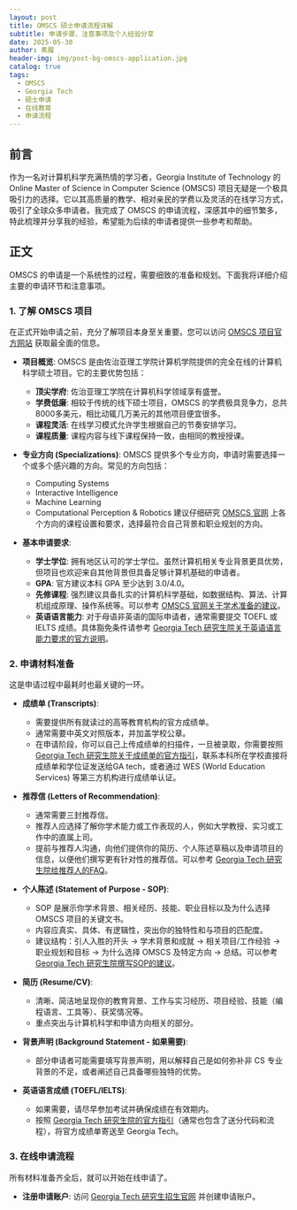```yaml
---
layout: post
title: OMSCS 硕士申请流程详解
subtitle: 申请步骤、注意事项及个人经验分享
date: 2025-05-30
author: 素履
header-img: img/post-bg-omscs-application.jpg
catalog: true
tags:
  - OMSCS
  - Georgia Tech
  - 硕士申请
  - 在线教育
  - 申请流程
---
```


## 前言

作为一名对计算机科学充满热情的学习者，Georgia Institute of Technology 的 Online Master of Science in Computer Science (OMSCS) 项目无疑是一个极具吸引力的选择。它以其高质量的教学、相对亲民的学费以及灵活的在线学习方式，吸引了全球众多申请者。我完成了 OMSCS 的申请流程，深感其中的细节繁多，特此梳理并分享我的经验，希望能为后续的申请者提供一些参考和帮助。

## 正文

OMSCS 的申请是一个系统性的过程，需要细致的准备和规划。下面我将详细介绍主要的申请环节和注意事项。

### 1. 了解 OMSCS 项目

在正式开始申请之前，充分了解项目本身至关重要。您可以访问 [OMSCS 项目官方网站](https://omscs.gatech.edu/) 获取最全面的信息。

*   **项目概览**:
    OMSCS 是由佐治亚理工学院计算机学院提供的完全在线的计算机科学硕士项目。它的主要优势包括：
    *   **顶尖学府**: 佐治亚理工学院在计算机科学领域享有盛誉。
    *   **学费低廉**: 相较于传统的线下硕士项目，OMSCS 的学费极具竞争力，总共8000多美元，相比动辄几万美元的其他项目便宜很多。
    *   **课程灵活**: 在线学习模式允许学生根据自己的节奏安排学习。
    *   **课程质量**: 课程内容与线下课程保持一致，由相同的教授授课。

*   **专业方向 (Specializations)**:
    OMSCS 提供多个专业方向，申请时需要选择一个或多个感兴趣的方向。常见的方向包括：
    *   Computing Systems
    *   Interactive Intelligence
    *   Machine Learning
    *   Computational Perception & Robotics
    建议仔细研究 [OMSCS 官网](https://omscs.gatech.edu/program-info/specializations) 上各个方向的课程设置和要求，选择最符合自己背景和职业规划的方向。

*   **基本申请要求**:
    *   **学士学位**: 拥有地区认可的学士学位。虽然计算机相关专业背景更具优势，但项目也欢迎来自其他背景但具备足够计算机基础的申请者。
    *   **GPA**: 官方建议本科 GPA 至少达到 3.0/4.0。
    *   **先修课程**: 强烈建议具备扎实的计算机科学基础，如数据结构、算法、计算机组成原理、操作系统等。可以参考 [OMSCS 官网关于学术准备的建议](https://omscs.gatech.edu/prospective-students/학문적-준비)。
    *   **英语语言能力**: 对于母语非英语的国际申请者，通常需要提交 TOEFL 或 IELTS 成绩。具体豁免条件请参考 [Georgia Tech 研究生院关于英语语言能力要求的官方说明](https://grad.gatech.edu/english-proficiency)。

### 2. 申请材料准备

这是申请过程中最耗时也最关键的一环。

*   **成绩单 (Transcripts)**:
    *   需要提供所有就读过的高等教育机构的官方成绩单。
    *   通常需要中英文对照版本，并加盖学校公章。
    *   在申请阶段，你可以自己上传成绩单的扫描件，一旦被录取，你需要按照 [Georgia Tech 研究生院关于成绩单的官方指引](https://grad.gatech.edu/faq/knowledge-base/unofficial-transcripts-vs-official-transcripts/)，联系本科所在学校直接将成绩单和学位证发送给GA tech，或者通过 WES (World Education Services) 等第三方机构进行成绩单认证。

*   **推荐信 (Letters of Recommendation)**:
    *   通常需要三封推荐信。
    *   推荐人应选择了解你学术能力或工作表现的人，例如大学教授、实习或工作中的直属上司。
    *   提前与推荐人沟通，向他们提供你的简历、个人陈述草稿以及申请项目的信息，以便他们撰写更有针对性的推荐信。可以参考 [Georgia Tech 研究生院给推荐人的FAQ](https://grad.gatech.edu/faq/recommenders)。

*   **个人陈述 (Statement of Purpose - SOP)**:
    *   SOP 是展示你学术背景、相关经历、技能、职业目标以及为什么选择 OMSCS 项目的关键文书。
    *   内容应真实、具体、有逻辑性，突出你的独特性和与项目的匹配度。
    *   建议结构：引人入胜的开头 -> 学术背景和成就 -> 相关项目/工作经验 -> 职业规划和目标 -> 为什么选择 OMSCS 及特定方向 -> 总结。可以参考 [Georgia Tech 研究生院撰写SOP的建议](https://grad.gatech.edu/blog/2022/07/18/tips-writing-your-statement-purpose)。

*   **简历 (Resume/CV)**:
    *   清晰、简洁地呈现你的教育背景、工作与实习经历、项目经验、技能（编程语言、工具等）、获奖情况等。
    *   重点突出与计算机科学和申请方向相关的部分。

*   **背景声明 (Background Statement - 如果需要)**:
    *   部分申请者可能需要填写背景声明，用以解释自己是如何弥补非 CS 专业背景的不足，或者阐述自己具备哪些独特的优势。

*   **英语语言成绩 (TOEFL/IELTS)**:
    *   如果需要，请尽早参加考试并确保成绩在有效期内。
    *   按照 [Georgia Tech 研究生院的官方指引](https://grad.gatech.edu/english-proficiency)（通常也包含了送分代码和流程），将官方成绩单寄送至 Georgia Tech。

### 3. 在线申请流程

所有材料准备齐全后，就可以开始在线申请了。

*   **注册申请账户**:
    访问 [Georgia Tech 研究生招生官网](https://grad.gatech.edu/apply-now) 并创建申请账户。
